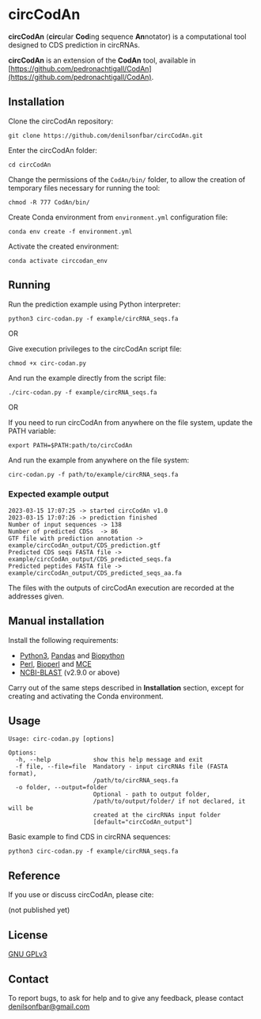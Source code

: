 circCodAn
=======
**circCodAn** (**circ**ular **Cod**ing sequence **An**notator) is a computational tool designed to CDS prediction in circRNAs.

**circCodAn** is an extension of the **CodAn** tool, available in [https://github.com/pedronachtigall/CodAn](https://github.com/pedronachtigall/CodAn).


## Installation

Clone the circCodAn repository:
```
git clone https://github.com/denilsonfbar/circCodAn.git
```

Enter the circCodAn folder:
```
cd circCodAn
```

Change the permissions of the ```CodAn/bin/``` folder, to allow the creation of temporary files necessary for running the tool:
```
chmod -R 777 CodAn/bin/
```

Create Conda environment from ```environment.yml``` configuration file:
```
conda env create -f environment.yml
```

Activate the created environment:
```
conda activate circcodan_env
```


## Running

Run the prediction example using Python interpreter:
```
python3 circ-codan.py -f example/circRNA_seqs.fa
```

OR

Give execution privileges to the circCodAn script file:
```
chmod +x circ-codan.py
```

And run the example directly from the script file:
```
./circ-codan.py -f example/circRNA_seqs.fa
```

OR

If you need to run circCodAn from anywhere on the file system, update the PATH variable:
```
export PATH=$PATH:path/to/circCodAn
```

And run the example from anywhere on the file system:
```
circ-codan.py -f path/to/example/circRNA_seqs.fa
```

### Expected example output
```
2023-03-15 17:07:25 -> started circCodAn v1.0
2023-03-15 17:07:26 -> prediction finished
Number of input sequences -> 138
Number of predicted CDSs  -> 86
GTF file with prediction annotation -> example/circCodAn_output/CDS_prediction.gtf
Predicted CDS seqs FASTA file -> example/circCodAn_output/CDS_predicted_seqs.fa
Predicted peptides FASTA file -> example/circCodAn_output/CDS_predicted_seqs_aa.fa
```

The files with the outputs of circCodAn execution are recorded at the addresses given.


## Manual installation

Install the following requirements:

- [Python3](https://www.python.org/), [Pandas](https://pandas.pydata.org/docs/getting_started/install.html) and [Biopython](https://biopython.org/wiki/Download)
- [Perl](https://www.perl.org/), [Bioperl](https://bioperl.org/) and [MCE](https://metacpan.org/release/MCE)
- [NCBI-BLAST](https://www.ncbi.nlm.nih.gov/books/NBK279671/) (v2.9.0 or above)

Carry out of the same steps described in **Installation** section, except for creating and activating the Conda environment.


## Usage

```
Usage: circ-codan.py [options]

Options:
  -h, --help            show this help message and exit
  -f file, --file=file  Mandatory - input circRNAs file (FASTA format),
                        /path/to/circRNA_seqs.fa
  -o folder, --output=folder
                        Optional - path to output folder,
                        /path/to/output/folder/ if not declared, it will be
                        created at the circRNAs input folder
                        [default="circCodAn_output"]
```

Basic example to find CDS in circRNA sequences:
```
python3 circ-codan.py -f example/circRNA_seqs.fa
```

## Reference

If you use or discuss circCodAn, please cite:

(not published yet)


## License

[GNU GPLv3](https://www.gnu.org/licenses/gpl-3.0.html)


## Contact

To report bugs, to ask for help and to give any feedback, please contact denilsonfbar@gmail.com
